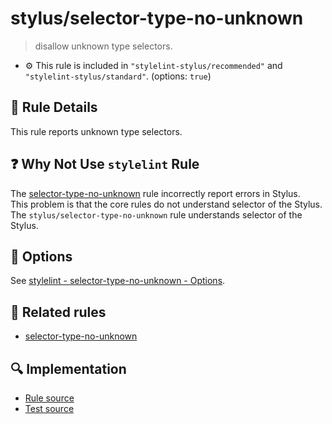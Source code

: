 # stylus/selector-type-no-unknown

> disallow unknown type selectors.

- :gear: This rule is included in `"stylelint-stylus/recommended"` and `"stylelint-stylus/standard"`. (options: `true`)

## :book: Rule Details

This rule reports unknown type selectors.

## :question: Why Not Use `stylelint` Rule

The [selector-type-no-unknown] rule incorrectly report errors in Stylus.  
This problem is that the core rules do not understand selector of the Stylus.  
The `stylus/selector-type-no-unknown` rule understands selector of the Stylus.

## :wrench: Options

See [stylelint - selector-type-no-unknown - Options](https://stylelint.io/user-guide/rules/selector-type-no-unknown#options).

## :couple: Related rules

- [selector-type-no-unknown]

[selector-type-no-unknown]: https://stylelint.io/user-guide/rules/selector-type-no-unknown
[postcss-styl]: https://github.com/stylus/postcss-styl

## :mag: Implementation

- [Rule source](https://github.com/stylus/stylelint-stylus/blob/main/lib/rules/selector-type-no-unknown.js)
- [Test source](https://github.com/stylus/stylelint-stylus/blob/main/tests/lib/rules/selector-type-no-unknown.js)
